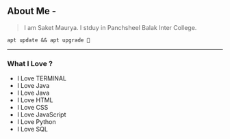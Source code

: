 ## About Me -
> I am Saket Maurya. I stduy in Panchsheel Balak Inter College.

```
apt update && apt upgrade 🤟

```
---

### What I Love ?

-  I Love TERMINAL
-  I Love Java
-  I Love Java 
-  I Love HTML 
-  I Love CSS 
-  I Love JavaScript 
-  I Love Python 
-  I Love SQL
